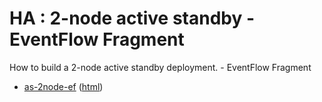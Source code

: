 # HA : 2-node active standby - EventFlow Fragment

How to build a 2-node active standby deployment. - EventFlow Fragment

* [as-2node-ef](src/site/markdown/index.md) ([html](https://plord12.github.io/samples/10.4.0/highavailability/as-2node/as-2node-ef/))
